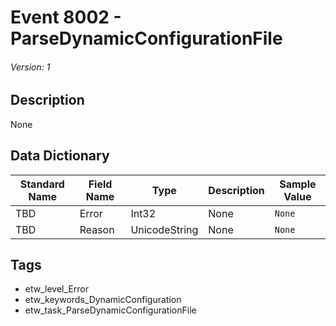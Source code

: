 # Event 8002 - ParseDynamicConfigurationFile
###### Version: 1

## Description
None

## Data Dictionary
|Standard Name|Field Name|Type|Description|Sample Value|
|---|---|---|---|---|
|TBD|Error|Int32|None|`None`|
|TBD|Reason|UnicodeString|None|`None`|

## Tags
* etw_level_Error
* etw_keywords_DynamicConfiguration
* etw_task_ParseDynamicConfigurationFile